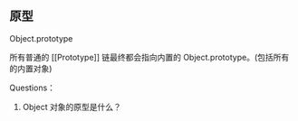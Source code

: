 ## 原型  

Object.prototype

所有普通的 [[Prototype]] 链最终都会指向内置的 Object.prototype。(包括所有的内置对象)


Questions：  
1. Object 对象的原型是什么？